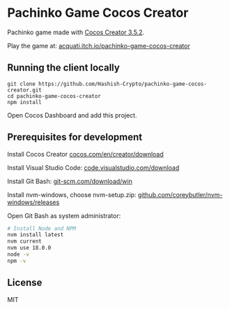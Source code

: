 # Pachinko Game Cocos Creator

Pachinko game made with [Cocos Creator 3.5.2](https://www.cocos.com/en/creator).

Play the game at: [acquati.itch.io/pachinko-game-cocos-creator](https://acquati.itch.io/pachinko-game-cocos-creator)

## Running the client locally

```
git clone https://github.com/Hashish-Crypto/pachinko-game-cocos-creator.git
cd pachinko-game-cocos-creator
npm install
```

Open Cocos Dashboard and add this project.

## Prerequisites for development

Install Cocos Creator [cocos.com/en/creator/download](https://www.cocos.com/en/creator/download)

Install Visual Studio Code: [code.visualstudio.com/download](https://code.visualstudio.com/download)

Install Git Bash: [git-scm.com/download/win](https://git-scm.com/download/win)

Install nvm-windows, choose nvm-setup.zip:
[github.com/coreybutler/nvm-windows/releases](https://github.com/coreybutler/nvm-windows/releases)

Open Git Bash as system administrator:

```bash
# Install Node and NPM
nvm install latest
nvm current
nvm use 18.0.0
node -v
npm -v
```

## License

MIT
